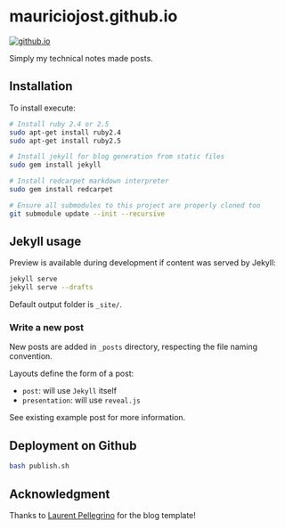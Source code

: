 # mauriciojost.github.io

[![github.io](https://img.shields.io/badge/github-io-22bb22.svg)](https://mauriciojost.github.io/)

Simply my technical notes made posts. 

## Installation

To install execute:

```bash
# Install ruby 2.4 or 2.5
sudo apt-get install ruby2.4
sudo apt-get install ruby2.5

# Install jekyll for blog generation from static files
sudo gem install jekyll

# Install redcarpet markdown interpreter
sudo gem install redcarpet

# Ensure all submodules to this project are properly cloned too
git submodule update --init --recursive
```


## Jekyll usage

Preview is available during development if content was served by Jekyll:

```bash
jekyll serve
jekyll serve --drafts
```

Default output folder is `_site/`.

### Write a new post

New posts are added in `_posts` directory, respecting the file naming convention.

Layouts define the form of a post:

- `post`: will use `Jekyll` itself
- `presentation`: will use `reveal.js`

See existing example post for more information. 

## Deployment on Github

```bash
bash publish.sh
```

## Acknowledgment

Thanks to [Laurent Pellegrino](http://www.pellegrino.link/) for the blog template!
